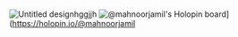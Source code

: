 ###

![Untitled designhggjjh](https://user-images.githubusercontent.com/55927465/200121900-b55b2d3e-fda1-4187-a157-4f67526cfc5f.png)
![@mahnoorjamil's Holopin board](https://holopin.me/mahnoorjamil)](https://holopin.io/@mahnoorjamil
